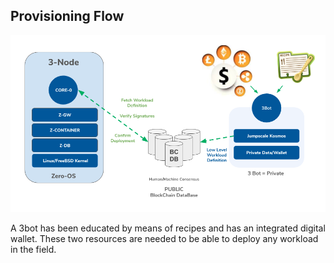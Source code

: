 ## Provisioning Flow

![image alt text](../img/provisioning-flow.png)

A 3bot has been educated by means of recipes and has an integrated digital wallet. These two resources are needed to be able to deploy any workload in the field.